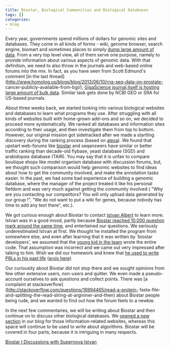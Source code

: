```yaml
---
title: Biostar, Biological Communities and Biological Databases
tags: []
categories:
- blog
---
```

Every year, governments spend millions of dollars for genomic sites and
databases. They come in all kinds of forms - wiki, genome browser, search
engine, biomart and sometimes places to simply [dump large amount of
data](http://www.ncbi.nlm.nih.gov/geo/). From a very top level view, all of
them serve one purpose, namely to provide information about various aspects of
genomic data. With that definition, we need to also throw in the journals and
web-based online forums into the mix. In fact, as you have seen from Scott
Edmund's comment [in the last
thread](http://www.homolog.us/blogs/blog/2013/06/10/rna-seq-data-on-prostate-
cancer-publicly-available-from-bgi/), [GigaScience journal itself is hosting
large amount of bulk data](http://gigadb.org/dataset/100034). Similar task
gets done by NCBI GEO or SRA for US-based journals.
<!--more-->

About three weeks back, we started looking into various biological websites
and databases to learn what programs they use. After struggling with all kinds
of websites built with home-grown add-ons and so on, we decided to proceed
more systematically. We ranked all databases and information sites according
to their usage, and then investigate them from top to bottom. However, our
original mission got sidetracked after we made a startling discovery during
the ranking process (based on [alexa](http://www.alexa.com)). We found that
upstart web-forums like [biostar](http://www.alexa.com/siteinfo/biostars.org)
and seqanswers have similar or better traffic ranking than decade-old flybase,
yeast database (SGD) and arabidopsis database (TAIR). You may say that it is
unfair to compare boutique shops like model organism database with discussion
forums, but, we thought such comparison would help genomic websites to find
ideas about how to get the community involved, and make the annotation tasks
easier. In the past, we had some bad experience of building a genomic
database, where the manager of the project treated it like his personal
fiefdom and was very much against getting the community involved ( "Why are
you contacting our competitors? You will only upload data generated by our
group !", "We do not want to put a wiki for genes, because nobody has time to
add any text there", etc.).

We got curious enough about Biostar to contact [Istvan
Albert](http://www.personal.psu.edu/iua1/) to learn more. Istvan was in a good
mood, partly because [Biostar reached 10,000 question mark around the same
time](http://www.biostars.org/p/72506/), and entertained our questions. We
seriously underestimated Istvan at first. We thought he installed the program
from somewhere else, and even after learning that it was written by 'biostar
developers', we assumed that the [young kid in the
team](https://github.com/pindia) wrote the entire code. That assumption was
incorrect and we came out very impressed after talking to him. Wish we did our
homework and knew that [he used to write PRLs in his past
life](http://www.ncbi.nlm.nih.gov/pubmed/10990882) ([arxiv
here](http://arxiv.org/pdf/cond-mat/9912336.pdf)).

Our curiousity about Biostar did not stop there and we sought opinions from
few other extensive users, non-users and quitter. We even made a pseudo-
account ourselves to ask questions and collect points. There was [a complaint
at stackoverflow](http://stackoverflow.com/questions/16994465/read-a-protein-
fasta-file-and-splitting-the-read-string-at-argininer-and-then) about Biostar
people being rude, and we wanted to find out how the forum feels to a newbie.

In the next few commentaries, we will be writing about Biostar and then
continue on to discuss other biological databases. We [opened a new
section](http://www.homolog.us/blogs/software/) in our blog for those
information-related websites, whereas this space will continue to be used to
write about algorithms. Biostar will be covered in four parts, because it is
intriguing in many respects.

[Biostar I Discussions with Supernova
Istvan](http://www.homolog.us/blogs/software/2013/06/12/biostars/)

